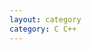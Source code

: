 ```yaml
---
layout: category
category: C C++
---
```

<!--stackedit_data:
eyJoaXN0b3J5IjpbLTE1NzU2NDU3NzZdfQ==
-->